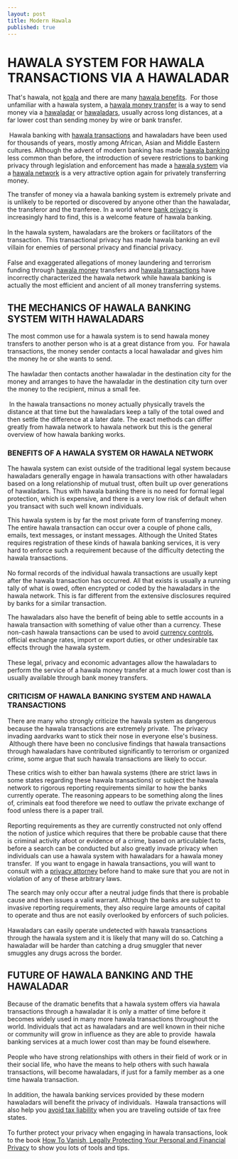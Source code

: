 ```yaml
---
layout: post
title: Modern Hawala
published: true
---
```

<h1>HAWALA SYSTEM FOR HAWALA TRANSACTIONS VIA A HAWALADAR</h1>
<p>That's hawala, not <a title="San Diego Zoo" href="http://www.sandiegozoo.org/" target="_blank">koala</a> and there are many <a href="http://www.howtovanish.com/2009/09/modern-hawala/#hawala benefits">hawala benefits</a>.  For those unfamiliar with a hawala system, a <a href="http://www.howtovanish.com/2009/09/modern-hawala/#hawala money transfer">hawala money transfer</a> is a way to send money via a <a href="http://www.howtovanish.com/2009/09/modern-hawala/#hawaladar">hawaladar</a> or <a href="http://www.howtovanish.com/2009/09/modern-hawala/#hawaladar">hawaladars</a>, usually across long distances, at a far lower cost than sending money by wire or bank transfer. <br /><br /> Hawala banking with <a href="http://www.howtovanish.com/2009/09/modern-hawala/#hawala transactions">hawala transactions</a> and hawaladars have been used for thousands of years, mostly among African, Asian and Middle Eastern cultures.  Although the advent of modern banking has made <a href="http://www.howtovanish.com/2009/09/modern-hawala/#hawala banking">hawala banking</a> less common than before, the introduction of severe restrictions to banking privacy through legislation and enforcement has made a <a href="http://www.howtovanish.com/2009/09/modern-hawala/#hawala system">hawala system</a> via a <a href="http://www.howtovanish.com/2009/09/modern-hawala/#hawala network">hawala network</a> is a very attractive option again for privately transferring money.</p>
<p>The transfer of money via a hawala banking system is extremely private and is unlikely to be reported or discovered by anyone other than the hawaladar, the transferor and the tranferee. In a world where <a href="http://www.howtovanish.com/bankprivacyreport1">bank privacy</a> is increasingly hard to find, this is a welcome feature of hawala banking. <br /><br /> In the hawala system, hawaladars are the brokers or facilitators of the transaction.  This transactional privacy has made hawala banking an evil villain for enemies of personal privacy and financial privacy. <br /><br /> False and exaggerated allegations of money laundering and terrorism funding through <a href="http://www.howtovanish.com/2009/09/modern-hawala/#hawala money">hawala money</a> transfers and <a href="http://www.howtovanish.com/2009/09/modern-hawala/#hawala transaction">hawala transactions</a> have incorrectly characterized the hawala network while hawala banking is actually the most efficient and ancient of all money transferring systems.</p>
<h2><strong>THE MECHANICS OF <a name="hawala banking"></a>HAWALA BANKING SYSTEM WITH <a name="hawaladars"></a><a name="hawaladar"></a>HAWALADARS</strong></h2>
<p>The most common use for a hawala system is to send hawala money transfers to another person who is at a great distance from you.  For hawala transactions, the money sender contacts a local hawaladar and gives him the money he or she wants to send.<br /><br /> The hawladar then contacts another hawaladar in the destination city for the money and arranges to have the hawaladar in the destination city turn over the money to the recipient, minus a small fee. <br /><br /> In the hawala transactions no money actually physically travels the distance at that time but the hawaladars keep a tally of the total owed and then settle the difference at a later date.  The exact methods can differ greatly from hawala network to hawala network but this is the general overview of how hawala banking works.</p>
<h3><strong><a name="hawala benefits"></a>BENEFITS OF A <a name="hawala system"></a>HAWALA SYSTEM OR <a name="hawala network"></a>HAWALA NETWORK</strong></h3>
<p>The hawala system can exist outside of the traditional legal system because hawaladars generally engage in hawala transactions with other hawaladars based on a long relationship of mutual trust, often built up over generations of hawaladars.  Thus with hawala banking there is no need for formal legal protection, which is expensive, and there is a very low risk of default when you transact with such well known individuals.</p>
<p>This hawala system is by far the most private form of transferring money.  The entire hawala transaction can occur over a couple of phone calls, emails, text messages, or instant messages.  Although the United States requires registration of these kinds of hawala banking services, it is very hard to enforce such a requirement because of the difficulty detecting the hawala transactions.<br /><br />  No formal records of the individual hawala transactions are usually kept after the hawala transaction has occurred.  All that exists is usually a running tally of what is owed, often encrypted or coded by the hawaladars in the hawala network.  This is far different from the extensive disclosures required by banks for a similar transaction.</p>
<p>The hawaladars also have the benefit of being able to settle accounts in a hawala transaction with something of value other than a  currency.  These non-cash hawala transactions can be used to avoid <a title="Currency Controls" href="http://www.runtogold.com/2009/06/current-dollar-currency-controls/" target="_blank">currency controls</a>, official exchange rates, import or export duties, or other undesirable tax effects through the hawala system.  <br /><br />These legal, privacy and economic advantages allow the hawaladars to perform the service of a hawala money transfer at a much lower cost than is usually available through bank money transfers.</p>
<h3><strong><a name="hawala money"></a><a name="hawala money transfer"></a>CRITICISM OF HAWALA BANKING SYSTEM AND <a name="hawala transaction"></a><a name="hawala transactions"></a>HAWALA TRANSACTIONS</strong></h3>
<p>There are many who strongly criticize the hawala system as dangerous because the hawala transactions are extremely private.  The privacy invading aardvarks want to stick their nose in everyone else's business.  Although there have been no conclusive findings that hawala transactions through hawaladars have contributed significantly to terrorism or organized crime, some argue that such hawala transactions are likely to occur.</p>
<p>These critics wish to either ban hawala systems (there are strict laws in some states  regarding these hawala transactions) or subject the hawala network to rigorous reporting requirements similar to how the banks currently operate. The reasoning appears to be something along the lines of, criminals eat food therefore we need to outlaw the private exchange of food unless there is a paper trail.<br /><br />Reporting requirements as they are currently constructed not only offend the notion of justice which requires that there be probable cause that there is criminal activity afoot or evidence of a crime, based on articulable facts, before a search can be conducted but also greatly invade privacy when individuals can use a hawala system with hawaladars for a hawala money transfer.  If you want to engage in hawala transactions, you will want to consult with a <a title="privacy attorney" href="http://www.billroundsjd.com" target="_blank">privacy attorney</a> before hand to make sure that you are not in violation of any of these arbitrary laws.</p>
<p>The search may only occur after a neutral judge finds that there is probable cause and then issues a valid warrant.  Although the banks are subject to invasive reporting requirements, they also require large amounts of capital to operate and thus are not easily overlooked by enforcers of such policies.  <br /><br />Hawaladars can easily operate undetected with hawala transactions through the hawala system and it is likely that many will do so.  Catching a hawaladar will be harder than catching a drug smuggler that never smuggles any drugs across the border.</p>
<h2><strong>FUTURE OF HAWALA BANKING AND THE HAWALADAR</strong></h2>
<p>Because of the dramatic benefits that a hawala system offers via hawala transactions through a hawaladar it is only a matter of time before it becomes widely used in many more hawala transactions throughout the world.  Individuals that act as hawaladars and are well known in their niche or community will grow in influence as they are able to provide  hawala banking services at a much lower cost than may be found elsewhere.<br /><br /> People who have strong relationships with others in their field of work or in their social life, who have the means to help others with such hawala transactions, will become hawaladars, if just for a family member as a one time hawala transaction.   <br /><br />In addition, the hawala banking services provided by these modern hawaladars will benefit the privacy of individuals.  Hawala transactions will also help you <a href="http://www.howtovanish.com/taxdomicile">avoid tax liability</a> when you are traveling outside of tax free states. <br /><br /> To further protect your privacy when engaging in hawala transactions, look to the book <a href="http://www.howtovanish.com/HTVBook">How To Vanish, Legally Protecting Your Personal and Financial Privacy</a> to show you lots of tools and tips.</p>
